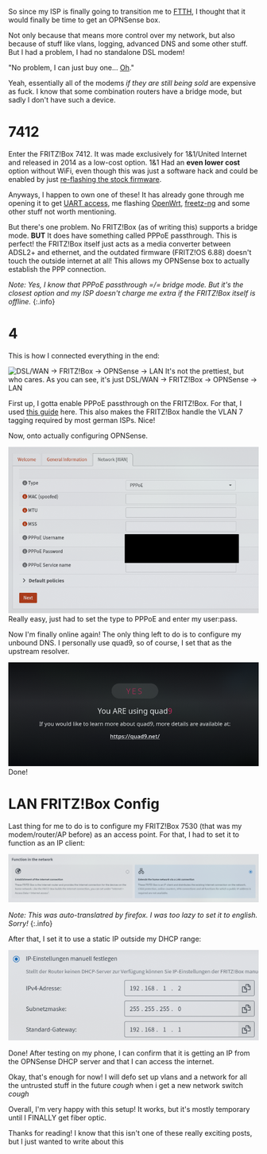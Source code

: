 So since my ISP is finally going to transition me to [FTTH](https://en.wikipedia.org/wiki/Fiber_to_the_x), I thought that it would finally be time to get an OPNSense box.
<!--more-->
Not only because that means more control over my network, but also because of stuff like vlans, logging, advanced DNS and some other stuff.
But I had a problem, I had no standalone DSL modem!

"No problem, I can just buy one... [Oh](https://www.amazon.com/NETGEAR-High-Speed-DM200-100NAS-Compatible-CenturyLink/dp/B01HTAPPJE?th=1)."

Yeah, essentially all of the modems _if they are still being sold_ are expensive as fuck. I know that some combination routers have a bridge mode, but sadly I don't have such a device.

# 7412
Enter the FRITZ!Box 7412. It was made exclusively for 1&1/United Internet and released in 2014 as a low-cost option. 1&1 Had an **even lower cost** option without WiFi, even though this was just a software hack and could be enabled by just [re-flashing the stock firmware](https://www.youtube.com/watch?v=bpfjQ8epsD0). 

Anyways, I happen to own one of these! It has already gone through me opening it to get [UART access](https://openwrt.org/toh/avm/avm_fritz_box_7412?s[]=fritzbox&s[]=7412#serial), me flashing [OpenWrt](https://openwrt.org/start), [freetz-ng](https://github.com/Freetz-NG/freetz-ng) and some other stuff not worth mentioning.

But there's one problem. No FRITZ!Box (as of writing this) supports a bridge mode. **BUT** It does have something called PPPoE passthrough. This is perfect! the FRITZ!Box itself just acts as a media converter between ADSL2+ and ethernet, and the outdated firmware (FRITZ!OS 6.88) doesn't touch the outside internet at all! This allows my OPNSense box to actually establish the PPP connection.

_Note: Yes, I know that PPPoE passthrough =/= bridge mode. But it's the closest option and my ISP doesn't charge me extra if the FRITZ!Box itself is offline._
{:.info}

# 4
This is how I connected everything in the end:

![DSL/WAN -> FRITZ!Box -> OPNSense -> LAN](/assets/img/diag.png)
It's not the prettiest, but who cares.
As you can see, it's just DSL/WAN -> FRITZ!Box -> OPNSense -> LAN

First up, I gotta enable PPPoE passthrough on the FRITZ!Box. For that, I used [this guide](https://deer-it.de/fritzbox-7412-modem-bridge-mode-pppoe-passthrough/) here.
This also makes the FRITZ!Box handle the VLAN 7 tagging required by most german ISPs. Nice!

Now, onto actually configuring OPNSense.

![PPPoE settings in OPNSense](/assets/img/opnsense_as_a_home_fw/pppoe.png)
Really easy, just had to set the type to PPPoE and enter my user:pass.

Now I'm finally online again! The only thing left to do is to configure my unbound DNS. I personally use quad9, so of course, I set that as the upstream resolver.

![quad9](/assets/img/opnsense_as_a_home_fw/quad9.png)
Done!
# LAN FRITZ!Box Config
Last thing for me to do is to configure my FRITZ!Box 7530 (that was my modem/router/AP before) as an access point.
For that, I had to set it to function as an IP client:

![FRITZ!Box set to IP Client mode](/assets/img/opnsense_as_a_home_fw/fb_lan.png)

_Note: This was auto-translatred by firefox. I was too lazy to set it to english. Sorry!_
{:.info}

After that, I set it to use a static IP outside my DHCP range:

![FRITZ!Box set to 192.168.1.2](/assets/img/opnsense_as_a_home_fw/fb_ip.png)

Done! After testing on my phone, I can confirm that it is getting an IP from the OPNSense DHCP server and that I can access the internet.


Okay, that's enough for now! I will defo set up vlans and a network for all the untrusted stuff in the future 
*cough* when i get a new network switch *cough*

Overall, I'm very happy with this setup! It works, but it's mostly temporary until I FINALLY get fiber optic.

Thanks for reading! I know that this isn't one of these really exciting posts, but I just wanted to write about this
